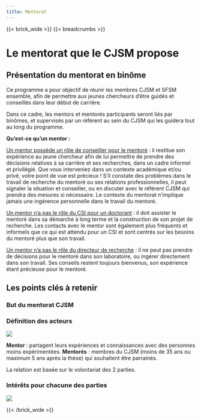```yaml
---
title: Mentorat
---
```


{{< brick_wide >}}
{{< breadcrumbs >}}


# Le mentorat que le CJSM propose

## Présentation du mentorat en binôme
 
Ce programme a pour objectif de réunir les membres CJSM et SFSM ensemble, afin de permettre aux jeunes chercheurs d’être guidés et conseillés dans leur début de carrière. 

Dans ce cadre, les mentors et mentorés participants seront liés par binômes, et supervisés par un référent au sein du CJSM qui les guidera tout au long du programme. 

**Qu’est-ce qu’un mentor :**

<u>Un mentor possède un rôle de conseiller pour le mentoré</u> : il restitue son expérience au jeune chercheur afin de lui permettre de prendre des décisions relatives à sa carrière et ses recherches, dans un cadre informel et privilégié. Que vous interveniez dans un contexte académique et/ou privé, votre point de vue est précieux !  S’il constate des problèmes dans le travail de recherche du mentoré ou ses relations professionnelles, il peut signaler la situation et conseiller, ou en discuter avec le référent CJSM qui prendra des mesures si nécessaire. Le contexte du mentorat n’implique jamais une ingérence personnelle dans le travail du mentoré. 

<u>Un mentor n’a pas le rôle du CSI pour un doctorant</u> : il doit assister le mentoré dans sa démarche à long terme et la construction de son projet de recherche. Les contacts avec le mentor sont également plus fréquents et informels que ce qui est attendu pour un CSI et sont centrés sur les besoins du mentoré plus que son travail.

<u>Un mentor n’a pas le rôle du directeur de recherche</u> : il ne peut pas prendre de décisions pour le mentoré dans son laboratoire, ou ingérer directement dans son travail. Ses conseils restent toujours bienvenus, son expérience étant précieuse pour le mentoré.

## Les points clés à retenir

### But du mentorat CJSM


### Définition des acteurs
![](/uploads/illustrations/logo_mentorat_pilliers.svg)

**Mentor** : partagent leurs expériences et connaissances avec des personnes moins expérimentées. 
**Mentorés** : membres du CJSM (moins de 35 ans ou maximum 5 ans après la thèse) qui souhaitent être parrainés.

La relation est basée sur le volontariat des 2 parties. 



### Intérêts pour chacune des parties

![](/uploads/illustrations/Interet_mentorat.svg)


{{< /brick_wide >}}